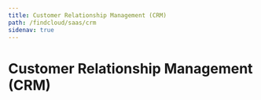 ```yaml
---
title: Customer Relationship Management (CRM)
path: /findcloud/saas/crm
sidenav: true
---
```


# Customer Relationship Management (CRM)